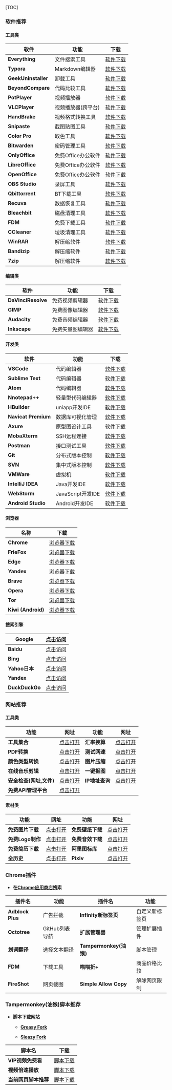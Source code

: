 [TOC]

### 软件推荐

#### 工具类

| 软件 | 功能 | 下载 |
| ---- | ---- | ---- |
|**Everything** |文件搜索工具|   [软件下载](https://www.voidtools.com/zh-cn/downloads/)|
|**Typora**|Markdown编辑器|[软件下载](https://www.typora.io/)|
|**GeekUninstaller**| 卸载工具|[软件下载](https://geekuninstaller.com/download)|
|**BeyondCompare**|代码比较工具|   [软件下载](https://www.scootersoftware.com/download.php)|
|**PotPlayer** |视频播放器|[软件下载](https://potplayer.daum.net/)|
|**VLCPlayer** |视频播放器(跨平台)|[软件下载](https://www.videolan.org/vlc/index.zh_CN.html)|
|**HandBrake** |视频格式转换工具|[软件下载](https://handbrake.fr/downloads.php)|
|**Snipaste**         |截图贴图工具 | [软件下载](https://zh.snipaste.com/)|
|**Color Pro**         |取色工具 |[软件下载](https://github.com/wangxiaoting666/Colors)|
|**Bitwarden**         |密码管理工具|  [软件下载](https://bitwarden.com/download/)|
|**OnlyOffice**        | 免费Office办公软件 |  [软件下载](https://www.onlyoffice.com/zh/download-desktop.aspx?from=home-use)|
|**LibreOffice**        | 免费Office办公软件 | [软件下载](https://www.libreoffice.org/download/download/)|
|**OpenOffice** | 免费Office办公软件 | [软件下载](https://www.openoffice.org/zh-cn/download/) |
|**OBS Studio**         |录屏工具| [软件下载](https://obsproject.com/)|
|**Qbittorrent**         |BT下载工具| [软件下载](https://www.qbittorrent.org/download.php)|
|**Recuva**        | 数据恢复工具 | [软件下载](https://www.ccleaner.com/recuva/download)|
|**Bleachbit**         |磁盘清理工具|  [软件下载](https://www.bleachbit.org/download)|
|**FDM**         |免费下载工具| [软件下载](https://www.freedownloadmanager.org/zh/)|
|**CCleaner** |垃圾清理工具| [软件下载](https://www.ccleaner.com/ccleaner/download) |
|**WinRAR** |解压缩软件| [软件下载](https://www.win-rar.com/start.html) |
|**Bandizip** |解压缩软件| [软件下载](https://cn.bandisoft.com/bandizip/) |
|**7zip** |解压缩软件| [软件下载](https://www.7-zip.org/) |

#### 编辑类

| 软件 | 功能 | 下载 |
| ---- | ---- | ---- |
|**DaVinciResolve** |免费视频剪辑器  | [软件下载](http://www.blackmagicdesign.com/cn/products/davinciresolve/)|
|**GIMP**| 免费图像编辑器 | [软件下载](https://www.gimp.org/downloads/)|
|**Audacity** |免费音频编辑器|  [软件下载](https://audacity.onl/download/)|
|**Inkscape** |免费矢量图编辑器 |[软件下载](https://inkscape.org/)|

#### 开发类

| 软件                | 功能              | 下载                                                         |
| ------------------- | ----------------- | ------------------------------------------------------------ |
| **VSCode**          | 代码编辑器        | [软件下载](https://code.visualstudio.com/)                   |
| **Sublime Text**    | 代码编辑器        | [软件下载](https://www.sublimetext.com/download)             |
| **Atom**    | 代码编辑器        | [软件下载](https://atom.io/)             |
| **Nnotepad++**      | 轻量型代码编辑器  | [软件下载](https://notepad-plus-plus.org/downloads/)         |
| **HBuilder**        | uniapp开发IDE  | [软件下载](https://www.dcloud.io/hbuilderx.html)             |
| **Navicat Premium** | 数据库可视化管理  | [软件下载](http://www.navicat.com.cn/download/navicat-premium) |
| **Axure**           | 原型图设计工具    | [软件下载](https://www.axure.com/release-history/rp8)        |
| **MobaXterm**       | SSH远程连接       | [软件下载](https://mobaxterm.mobatek.net/download.html)      |
| **Postman**         | 接口测试工具      | [软件下载](https://www.postman.com/downloads/)               |
| **Git**             | 分布式版本控制    | [软件下载](https://git-scm.com/downloads)                    |
| **SVN**             | 集中式版本控制    | [软件下载](https://tortoisesvn.net/downloads.html)           |
| **VMWare**          | 虚拟机            | [软件下载](https://www.vmware.com/cn/products/workstation-pro/workstation-pro-evaluation.html) |
| **IntelliJ IDEA**   | Java开发IDE       | [软件下载](https://www.jetbrains.com/zh-cn/idea/)            |
| **WebStorm**        | JavaScript开发IDE | [软件下载](https://www.jetbrains.com/zh-cn/webstorm/)        |
| **Android Studio** | Android开发IDE | [软件下载](https://developer.android.com/studio) |

#### 浏览器

| 名称               | 下载                                                     |
| ------------------ | -------------------------------------------------------- |
| **Chrome**         | [浏览器下载](https://www.google.com/intl/zh-CN/chrome/)  |
| **FrieFox**        | [浏览器下载](https://www.mozilla.org/zh-CN/firefox/new/) |
| **Edge**           | [浏览器下载](https://www.microsoft.com/zh-cn/edge)       |
| **Yandex**         | [浏览器下载](https://browser.yandex.com/)                |
| **Brave**          | [浏览器下载](https://brave.com/zh/)                      |
| **Opera**          | [浏览器下载](https://www.opera.com/zh-cn)                |
| **Tor**            | [浏览器下载](https://www.torproject.org/zh-CN/)          |
| **Kiwi (Android)** | [浏览器下载](https://kiwibrowser.com/)                   |

#### 搜索引擎

| Google         | [点击访问](https://www.google.com/)     |
| -------------- | --------------------------------------- |
| **Baidu**      | [点击访问](https://www.baidu.com/)      |
| **Bing**       | [点击访问](https://www.bing.com/)       |
| **Yahoo日本**  | [点击访问](https://search.yahoo.co.jp/) |
| **Yandex**     | [点击访问](https://yandex.com/)         |
| **DuckDuckGo** | [点击访问](https://duckduckgo.com/)     |

### 网站推荐

#### 工具类

| 功能                    | 网址                                          | 功能           | 网址                                                         |
| ----------------------- | --------------------------------------------- | -------------- | ------------------------------------------------------------ |
| **工具集合**            | [点击打开](https://tools.miku.ac/)            | **汇率换算**   | [点击打开](https://www1.oanda.com/lang/cns/currency/converter/) |
| **PDF转换**             | [点击打开](https://www.alltoall.net/)         | **测试网速**   | [点击打开](https://fast.com/ja/)                             |
| **颜色类型转换**        | [点击打开](https://sunpma.com/other/rgb/)     | **图片压缩**   | [点击打开](https://tinypng.com/)                             |
| **在线音乐剪辑**        | [点击打开](https://www.bearaudiotool.com/zh/) | **一键抠图**   | [点击打开](https://www.remove.bg/zh)                         |
| **安全检查(网址,文件)** | [点击打开](https://www.virustotal.com/gui/)   | **IP地址查询** | [点击打开](https://www.ipaddress.com/)                       |
| **免费API管理平台**     | [点击打开](http://112.124.4.201/)             |                |                                                              |

#### 素材类

| 功能             | 网址                                    | 功能             | 网址                                 |
| ---------------- | --------------------------------------- | ---------------- | ------------------------------------ |
| **免费图片下载** | [点击打开](https://pixabay.com/zh/)     | **免费壁纸下载** | [点击打开](https://wallhaven.cc/)    |
| **免费Logo制作** | [点击打开](http://www.uugai.com/)       | **免费音效下载** | [点击打开](https://www.aigei.com/)   |
| **免费简历下载** | [点击打开](http://www.gerenjianli.com/) | **阿里图标库**   | [点击打开](https://www.iconfont.cn/) |
| **全历史**       | [点击打开](https://www.allhistory.com/) | **Pixiv**        | [点击打开](https://www.pixiv.net/)   |

### Chrome插件

- **在[Chrome应用商店](https://chrome.google.com/webstore/category/extensions?hl=zh-CN)搜索**

| 插件名           | 功能           | 插件名                 | 功能           |
| ---------------- | -------------- | ---------------------- | -------------- |
| **Adblock Plus** | 广告拦截       | **Infinity新标签页**   | 自定义新标签页 |
| **Octotree**     | GitHub列表导航 | **扩展管理器**         | 管理扩展插件   |
| **划词翻译**     | 选择文本翻译   | **Tampermonkey(油猴)** | 脚本管理       |
| **FDM**          | 下载工具       | **喵喵折+**            | 商品价格比较   |
| **FireShot**     | 网页截图       | **Simple Allow Copy**  | 解除网页限制   |

### Tampermonkey(油猴)脚本推荐

- **脚本下载网站**

    - **[Greasy Fork](https://greasyfork.org/zh-CN)**

    - **[Sleazy Fork](https://sleazyfork.org/zh-CN)**


| 脚本名               | 下载                                                         |
| -------------------- | ------------------------------------------------------------ |
| **VIP视频免费看**    | [脚本下载](https://greasyfork.org/zh-CN/scripts/394492-timerd-%E7%BD%91%E7%BB%9C%E7%94%B5%E8%A7%86-%E8%85%BE%E8%AE%AF-%E7%88%B1%E5%A5%87%E8%89%BA-%E8%8A%92%E6%9E%9C-%E4%BC%98%E9%85%B7-%E4%B9%90%E8%A7%86-b%E7%AB%99-%E5%9C%9F%E8%B1%86-%E6%90%9C%E7%8B%90-1905%E7%AD%89-vip%E8%A7%86%E9%A2%91%E5%85%8D%E8%B4%B9%E7%9C%8B-2021-03-24-%E6%9B%B4%E6%96%B0) |
| **视频倍速播放**     | [脚本下载](https://greasyfork.org/zh-CN/scripts/383265-%E5%80%8D%E9%80%9F%E6%92%AD%E6%94%BE) |
| **当前网页脚本推荐** | [脚本下载](https://greasyfork.org/zh-CN/scripts/24508-userscript-show-site-all-userjs) |

